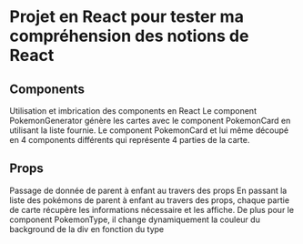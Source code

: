 # Projet en React pour tester ma compréhension des notions de React

## Components

Utilisation et imbrication des components en React
Le component PokemonGenerator génère les cartes avec le component PokemonCard en utilisant la liste fournie. 
Le component PokemonCard et lui même découpé en 4 components différents qui représente 4 parties de la carte.

## Props

Passage de donnée de parent à enfant au travers des props
En passant la liste des pokémons de parent à enfant au travers des props, chaque partie de carte récupère les informations nécessaire et les affiche.
De plus pour le component PokemonType, il change dynamiquement la couleur du background de la div en fonction du type 
